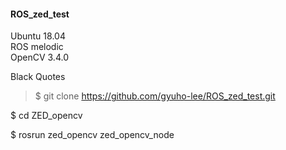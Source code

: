 #### ROS_zed_test

Ubuntu 18.04  
ROS melodic  
OpenCV 3.4.0  

Black Quotes
> $
> git clone https://github.com/gyuho-lee/ROS_zed_test.git  
 

$ cd ZED_opencv  

$ rosrun zed_opencv zed_opencv_node
